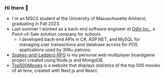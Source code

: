 ### Hi there 👋

- I`m an MSCS student at the University of Massachusetts Amherst, graduating in Fall 2023.
- Last summer I worked as a back-end software engineer at [Odin Inc.](https://odin-inc.com/), a Point-of-Sale solution company for schools.
    - I developed back-end APIs in C#, ASP.NET, and MySQL for managing user transactions and database access for POS applications used by 30K+ patrons. 
- [Snakes-and-Ladders-RPG](https://jkvin114.github.io/Snakes-and-Ladders-RPG-wiki/index.html) is my personal web multiplayer boardgame project created using Node.js and MongoDB.
- [Top500Movies](https://github.com/jkvin114/top500movies-nextjs) is a website that displays statistics of the top 500 movies of all time, created with Next.js and React.

<!--
**jkvin114/jkvin114** is a ✨ _special_ ✨ repository because its `README.md` (this file) appears on your GitHub profile.

Here are some ideas to get you started:

- 🔭 I’m currently working on ...
- 🌱 I’m currently learning ...
- 👯 I’m looking to collaborate on ...
- 🤔 I’m looking for help with ...
- 💬 Ask me about ...
- 📫 How to reach me: ...
- 😄 Pronouns: ...
- ⚡ Fun fact: ...
-->
